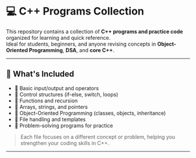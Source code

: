 # 💻 C++ Programs Collection

This repository contains a collection of **C++ programs and practice code** organized for learning and quick reference.  
Ideal for students, beginners, and anyone revising concepts in **Object-Oriented Programming**, **DSA**, and **core C++**.

---

## 🎯 What's Included

- 🔹 Basic input/output and operators
- 🔹 Control structures (if-else, switch, loops)
- 🔹 Functions and recursion
- 🔹 Arrays, strings, and pointers
- 🔹 Object-Oriented Programming (classes, objects, inheritance)
- 🔹 File handling and templates
- 🔹 Problem-solving programs for practice

> Each file focuses on a different concept or problem, helping you strengthen your coding skills in C++.

---

